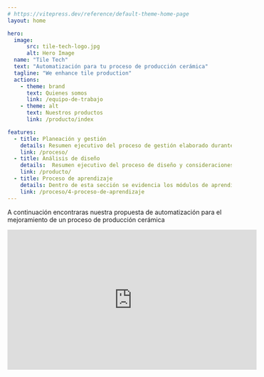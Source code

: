 ```yaml
---
# https://vitepress.dev/reference/default-theme-home-page
layout: home

hero:
  image:
      src: tile-tech-logo.jpg
      alt: Hero Image
  name: "Tile Tech"
  text: "Automatización para tu proceso de producción cerámica"
  tagline: "We enhance tile production"
  actions:
    - theme: brand
      text: Quienes somos
      link: /equipo-de-trabajo
    - theme: alt
      text: Nuestros productos
      link: /producto/index

features:
  - title: Planeación y gestión
    details: Resumen ejecutivo del proceso de gestión elaborado durante el desarrollo del proyecto
    link: /proceso/
  - title: Análisis de diseño
    details:  Resumen ejecutivo del proceso de diseño y consideraciones tomadas para la elaboración de la propuesta 
    link: /producto/
  - title: Proceso de aprendizaje
    details: Dentro de esta sección se evidencia los módulos de aprendizaje de las habilidades desarrolladas durante este proyecto
    link: /proceso/4-proceso-de-aprendizaje
---
```



A continuación encontraras nuestra propuesta de automatización para el mejoramiento de un proceso de producción cerámica

<iframe width="560" height="315" src="https://www.youtube.com/embed/OOryg0T-8Ps?si=zwQEkovh5ce04zeW" title="YouTube video player" frameborder="0" allow="accelerometer; autoplay; clipboard-write; encrypted-media; gyroscope; picture-in-picture; web-share" referrerpolicy="strict-origin-when-cross-origin" allowfullscreen></iframe>